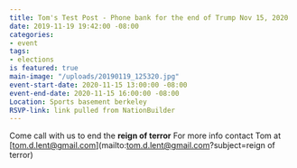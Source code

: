 ```yaml
---
title: Tom's Test Post - Phone bank for the end of Trump Nov 15, 2020
date: 2019-11-19 19:42:00 -08:00
categories:
- event
tags:
- elections
is featured: true
main-image: "/uploads/20190119_125320.jpg"
event-start-date: 2020-11-15 13:00:00 -08:00
event-end-date: 2020-11-15 16:00:00 -08:00
Location: Sports basement berkeley
RSVP-link: link pulled from NationBuilder
---
```


Come call with us to end the **reign of terror**
For more info contact Tom at [tom.d.lent@gmail.com](mailto:tom.d.lent@gmail.com?subject=reign of terror)